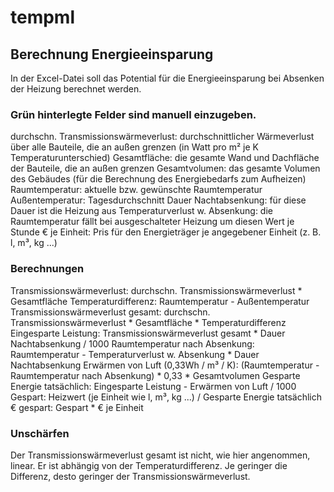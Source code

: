 # tempml

## Berechnung Energieeinsparung
In der Excel-Datei soll das Potential für die Energieeinsparung bei Absenken der Heizung berechnet werden. 

### Grün hinterlegte Felder sind manuell einzugeben.
durchschn. Transmissionswärmeverlust: durchschnittlicher Wärmeverlust über alle Bauteile, die an außen grenzen (in Watt pro m² je K Temperaturunterschied)
Gesamtfläche: die gesamte Wand und Dachfläche der Bauteile, die an außen grenzen
Gesamtvolumen: das gesamte Volumen des Gebäudes (für die Berechnung des Energiebedarfs zum Aufheizen)
Raumtemperatur: aktuelle bzw. gewünschte Raumtemperatur
Außentemperatur: Tagesdurchschnitt
Dauer Nachtabsenkung: für diese Dauer ist die Heizung aus
Temperaturverlust w. Absenkung: die Raumtemperatur fällt bei ausgeschalteter Heizung um diesen Wert je Stunde
€ je Einheit: Pris für den Energieträger je angegebener Einheit (z. B. l, m³, kg ...)

### Berechnungen
Transmissionswärmeverlust: durchschn. Transmissionswärmeverlust * Gesamtfläche
Temperaturdifferenz: Raumtemperatur - Außentemperatur
Transmissionswärmeverlust gesamt: durchschn. Transmissionswärmeverlust * Gesamtfläche * Temperaturdifferenz
Eingesparte Leistung: Transmissionswärmeverlust gesamt * Dauer Nachtabsenkung / 1000
Raumtemperatur nach Absenkung: Raumtemperatur - Temperaturverlust w. Absenkung * Dauer Nachtabsenkung
Erwärmen von Luft (0,33Wh / m³ / K): (Raumtemperatur - Raumtemperatur nach Absenkung) * 0,33 * Gesamtvolumen
Gesparte Energie tatsächlich: Eingesparte Leistung - Erwärmen von Luft / 1000
Gespart: Heizwert (je Einheit wie l, m³, kg ...) / Gesparte Energie tatsächlich
€ gespart: Gespart * € je Einheit

### Unschärfen
Der Transmissionswärmeverlust gesamt ist nicht, wie hier angenommen, linear. Er ist abhängig von der Temperaturdifferenz. Je geringer die Differenz, desto geringer der Transmissionswärmeverlust. 
